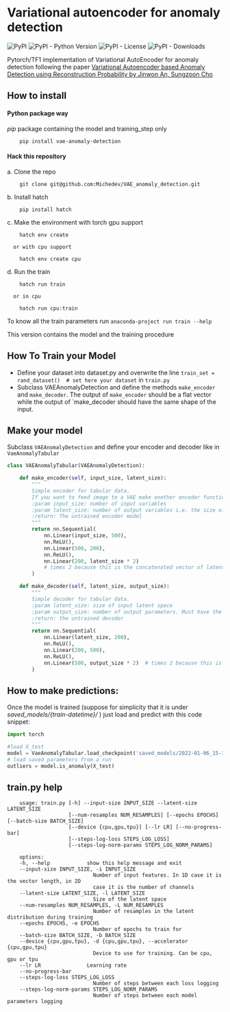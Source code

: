 # Variational autoencoder for anomaly detection

![PyPI](https://img.shields.io/pypi/v/vae-anomaly-detection?style=flat-square)
![PyPI - Python Version](https://img.shields.io/pypi/pyversions/vae-anomaly-detection?style=flat-square)
![PyPI - License](https://img.shields.io/pypi/l/vae-anomaly-detection?style=flat-square)
![PyPI - Downloads](https://img.shields.io/pypi/dm/vae-anomaly-detection?style=flat-square)

Pytorch/TF1 implementation of Variational AutoEncoder for anomaly detection following the paper
 [Variational Autoencoder based Anomaly Detection using Reconstruction Probability by Jinwon An, Sungzoon Cho](https://www.semanticscholar.org/paper/Variational-Autoencoder-based-Anomaly-Detection-An-Cho/061146b1d7938d7a8dae70e3531a00fceb3c78e8)
 <br>

## How to install

#### Python package way
 _pip_ package containing the model and training_step only 
   
        pip install vae-anomaly-detection


#### Hack this repository


   a. Clone the repo

        git clone git@github.com:Michedev/VAE_anomaly_detection.git

   b. Install hatch

        pip install hatch

   c. Make the environment with torch gpu support

        hatch env create
      
      or with cpu support

        hatch env create cpu

   d. Run the train

        hatch run train

      or in cpu
          
        hatch run cpu:train

   To know all the train parameters run `anaconda-project run train --help`




This version contains the model and the training procedure

## How To Train your Model

- Define your dataset into dataset.py and overwrite the line `train_set = rand_dataset()  # set here your dataset` in `train.py`
- Subclass VAEAnomalyDetection and define the methods `make_encoder` and `make_decoder`. The output of `make_encoder` should be a flat vector while the output of `make_decoder should have the same shape of the input.
## Make your model

Subclass ```VAEAnomalyDetection``` and define your encoder and decoder like in ```VaeAnomalyTabular```

```python
class VAEAnomalyTabular(VAEAnomalyDetection):

    def make_encoder(self, input_size, latent_size):
        """
        Simple encoder for tabular data.
        If you want to feed image to a VAE make another encoder function with Conv2d instead of Linear layers.
        :param input_size: number of input variables
        :param latent_size: number of output variables i.e. the size of the latent space since it's the encoder of a VAE
        :return: The untrained encoder model
        """
        return nn.Sequential(
            nn.Linear(input_size, 500),
            nn.ReLU(),
            nn.Linear(500, 200),
            nn.ReLU(),
            nn.Linear(200, latent_size * 2)
            # times 2 because this is the concatenated vector of latent mean and variance
        )

    def make_decoder(self, latent_size, output_size):
        """
        Simple decoder for tabular data.
        :param latent_size: size of input latent space
        :param output_size: number of output parameters. Must have the same value of input_size
        :return: the untrained decoder
        """
        return nn.Sequential(
            nn.Linear(latent_size, 200),
            nn.ReLU(),
            nn.Linear(200, 500),
            nn.ReLU(),
            nn.Linear(500, output_size * 2)  # times 2 because this is the concatenated vector of reconstructed mean and variance
        )
```

## How to make predictions:
Once the model is trained (suppose for simplicity that it is under _saved_models/{train-datetime}/_ ) just load and predict with this code snippet:
```python
import torch

#load X_test
model = VaeAnomalyTabular.load_checkpoint('saved_models/2022-01-06_15-12-23/last.ckpt')
# load saved parameters from a run
outliers = model.is_anomaly(X_test)
```


## train.py help

        usage: train.py [-h] --input-size INPUT_SIZE --latent-size LATENT_SIZE
                        [--num-resamples NUM_RESAMPLES] [--epochs EPOCHS] [--batch-size BATCH_SIZE]
                        [--device {cpu,gpu,tpu}] [--lr LR] [--no-progress-bar]
                        [--steps-log-loss STEPS_LOG_LOSS]
                        [--steps-log-norm-params STEPS_LOG_NORM_PARAMS]

        options:
        -h, --help            show this help message and exit
        --input-size INPUT_SIZE, -i INPUT_SIZE
                                Number of input features. In 1D case it is the vector length, in 2D
                                case it is the number of channels
        --latent-size LATENT_SIZE, -l LATENT_SIZE
                                Size of the latent space
        --num-resamples NUM_RESAMPLES, -L NUM_RESAMPLES
                                Number of resamples in the latent distribution during training
        --epochs EPOCHS, -e EPOCHS
                                Number of epochs to train for
        --batch-size BATCH_SIZE, -b BATCH_SIZE
        --device {cpu,gpu,tpu}, -d {cpu,gpu,tpu}, --accelerator {cpu,gpu,tpu}
                                Device to use for training. Can be cpu, gpu or tpu
        --lr LR               Learning rate
        --no-progress-bar
        --steps-log-loss STEPS_LOG_LOSS
                                Number of steps between each loss logging
        --steps-log-norm-params STEPS_LOG_NORM_PARAMS
                                Number of steps between each model parameters logging
